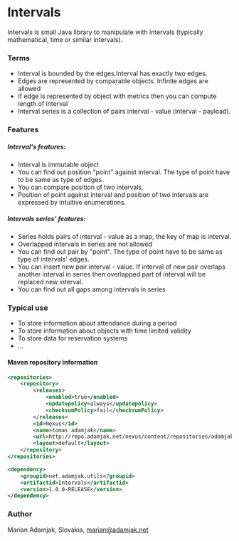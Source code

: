 # Intervals
Intervals is small Java library to manipulate with intervals (typically mathematical, time or similar intervals).

### Terms
* Interval is bounded by the edges.Interval has exactly two edges.
* Edges are represented by comparable objects. Infinite edges are allowed
* If edge is represented by object with metrics then you can compute length of interval
* Interval series is a collection of pairs interval - value (interval - payload).

### Features

##### Interval's features:

* Interval is immutable object
* You can find out position "point" against interval. The type of point have to be same as type of edges. 
* You can compare position of two intervals. 
* Position of point against interval and position of two intervals are expressed by intuitive enumerations.

##### Intervals series' features:

* Series holds pairs of interval - value as a map, the key of map is interval.
* Overlapped intervals in series are not allowed
* You can find out pair by "point". The type of point have to be same as type of intervals' edges.
* You can insert new pair interval - value. If interval of new pair overlaps another interval in series then overlapped part of interval will be replaced new interval.
* You can find out all gaps among intervals in series

### Typical use

* To store information about attendance during a period
* To store information about objects with time limited validity
* To store data for reservation systems
* ...

#### Maven repository information

```xml
<repositories>
    <repository>
        <releases>
            <enabled>true</enabled>
            <updatepolicy>always</updatepolicy>
            <checksumPolicy>fail</checksumPolicy>
        </releases>
        <id>Nexus</id>
        <name>tomas adamjak</name>
        <url>http://repo.adamjak.net/nexus/content/repositories/adamjak_net_releases/</url>
        <layout>default</layout>
    </repository>
</repositories>

<dependency>
    <groupid>net.adamjak.utils</groupid>
    <artifactid>Intervals</artifactid>
    <version>1.0.0-RELEASE</version>
</dependency>
```

### Author
Marian Adamjak, Slovakia, <marian@adamjak.net>

